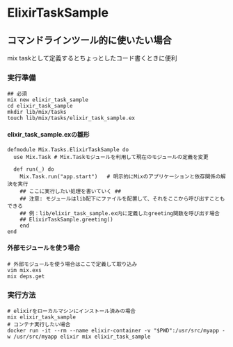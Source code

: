 # ElixirTaskSample

## コマンドラインツール的に使いたい場合

mix taskとして定義するとちょっとしたコード書くときに便利

### 実行準備
```
## 必須
mix new elixir_task_sample
cd elixir_task_sample
mkdir lib/mix/tasks
touch lib/mix/tasks/elixir_task_sample.ex
```

#### elixir_task_sample.exの雛形

```
defmodule Mix.Tasks.ElixirTaskSample do
  use Mix.Task # Mix.Taskモジュールを利用して現在のモジュールの定義を変更

  def run(_) do
    Mix.Task.run("app.start")   # 明示的にMixのアプリケーションと依存関係の解決を実行
    ## ここに実行したい処理を書いていく ##
    ## 注意: モジュールはlib配下にファイルを配置して、それをここから呼び出すこともできる
    ## 例：lib/elixir_task_sample.ex内に定義したgreeting関数を呼び出す場合
    ## ElixirTaskSample.greeting()
    end
end
```

#### 外部モジュールを使う場合

```
# 外部モジュールを使う場合はここで定義して取り込み
vim mix.exs
mix deps.get
```

### 実行方法
```
# elixirをローカルマシンにインストール済みの場合
mix elixir_task_sample
# コンテナ実行したい場合
docker run -it --rm --name elixir-container -v "$PWD":/usr/src/myapp -w /usr/src/myapp elixir mix elixir_task_sample
```
